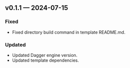 ## v0.1.1 — 2024-07-15

### Fixed

* Fixed directory build command in template README.md.

### Updated

* Updated Dagger engine version.
* Updated template dependencies.
